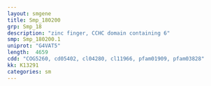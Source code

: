 ```yaml
---
layout: smgene
title: Smp_180200
grp: Smp_18
description: "zinc finger, CCHC domain containing 6"
smp: Smp_180200.1
uniprot: "G4VAT5"
length:  4659
cdd: "COG5260, cd05402, cl04280, cl11966, pfam01909, pfam03828"
kk: K13291
categories: sm
---
```


